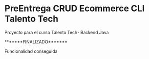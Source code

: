 <h1>PreEntrega CRUD Ecommerce CLI Talento Tech</h1>

<p>Proyecto para el curso Talento Tech- Backend Java</p>

<p>*******FINALIZADO*******</p>
<p>Funcionalidad conseguida</p>
